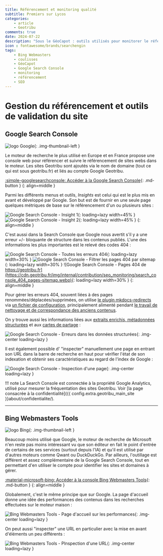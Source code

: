 ```yaml
---
title: Référencement et monitoring qualité
subtitle: Premiers sur Lycos
categories:
    - article
    - Geotribu
comments: true
date: 2024-07-22
description: "Sous le GéoCapot : outils utilisés pour monitorer le référencement et la qualité des sites de Geotribu."
icon : fontawesome/brands/searchengin
tags:
    - Bing Webmasters
    - coulisses
    - GéoCapot
    - Google Search Console
    - monitoring
    - référencement
    - SEO
---
```


# Gestion du référencement et outils de validation du site

## Google Search Console

![logo Google](https://cdn.geotribu.fr/img/logos-icones/entreprises_association/google/google.webp){: .img-thumbnail-left }

Le moteur de recherche le plus utilisé en Europe et en France propose une console web pour référencer et suivre le référencement de sites webs dans le moteur. Les sites Geotribu sont ajoutés via le nom de domaine (tout ce qui est sous geotribu.fr) et liés au compte Google Geotribu.

[:simple-googlesearchconsole: Accéder à la Google Search Console](https://search.google.com/search-console/){: .md-button }
{: align=middle }

Parmi les différents menus et outils, _Insights_ est celui qui est le plus mis en avant et développé par Google. Son but est de fournir en une seule page quelques métriques de base sur le référencement d'un ou plusieurs sites :

![Google Search Console - Insight 1](https://cdn.geotribu.fr/img/internal/contribution/seo_monitoring/search_console_insight_00.webp){: loading=lazy width=45% }
![Google Search Console - Insight 2](https://cdn.geotribu.fr/img/internal/contribution/seo_monitoring/search_console_insight_01.webp){: loading=lazy width=45% }
{: align=middle }

C'est aussi dans la Search Console que Google nous avertit s'il y a une erreur +/- bloquante de structure dans les contenus publiés. L'une des informations les plus importantes est le relevé des codes 404 :

![Google Search Console - Toutes les erreurs 404](https://cdn.geotribu.fr/img/internal/contribution/seo_monitoring/search_console_404.webp){: loading=lazy width=30% }
![Google Search Console - Filtrer les pages 404 par sitemap](https://cdn.geotribu.fr/img/internal/contribution/seo_monitoring/search_console_404_filtre.webp){: loading=lazy width=30% }
![Google Search Console - Pages 404 de https://geotribu.fr](https://cdn.geotribu.fr/img/internal/contribution/seo_monitoring/search_console_404_pages-sitemap.webp){: loading=lazy width=30% }
{: align=middle }

Pour gérer les erreurs 404, souvent liées à des pages renommées/déplacées/supprimées, on utilise [le plugin mkdocs-redirects](https://github.com/mkdocs/mkdocs-redirects) via [un fichier de configuration](https://github.com/geotribu/website/blob/master/config/plugins_redirections.yml), principalement alimenté pendant [le travail de nettoyage et de correspondance des anciens contenus](https://github.com/geotribu/website/issues/443).

On y trouve aussi les informations liées aux [extraits enrichis, métadonnées structurées](seo_extraits_enrichis.md) et aux [cartes de partage](social_cards.md) :

![Google Search Console - Erreurs dans les données structurées](https://cdn.geotribu.fr/img/internal/contribution/seo_monitoring/search_console_rich-snippets_erreurs.png){: .img-center loading=lazy }

Il est également possible d' "inspecter" manuellement une page en entrant son URL dans la barre de recherche en haut pour vérifier l'état de son indexation et obtenir ses caractéristiques au regard de l'index de Google :

![Google Search Console - Inspection d'une page](https://cdn.geotribu.fr/img/internal/contribution/seo_monitoring/search_console_inspection_page.png){: .img-center loading=lazy }

!!! note
    La Search Console est connectée à la propriété Google Analytics, utilisé pour mesurer la fréquentation des sites Geotribu. Voir [la page consacrée à la confidentialité]({{ config.extra.geotribu_main_site }}about/confidentialite/).

----

## Bing Webmasters Tools

![logo Bing](https://cdn.geotribu.fr/img/logos-icones/entreprises_association/bing.webp){: .img-thumbnail-left }

Beaucoup moins utilisé que Google, le moteur de recherche de Microsoft n'en reste pas moins intéressant vu que son éditeur en fait le point d'entrée de certains de ses services (surtout depuis l'IA) et qu'il est utilisé par d'autres moteurs comme Qwant ou DuckDuckGo.
Par ailleurs, l'outillage est différent et assez complémentaire de la Google Search Console, tout en permettant d'en utiliser le compte pour identifier les sites et domaines à gérer.

[:material-microsoft-bing: Accéder à la console Bing Webmasters Tools](https://www.bing.com/webmasters/searchperf?siteUrl=https://geotribu.fr/){: .md-button }
{: align=middle }

Globalement, c'est le même principe que sur Google. La page d'accueil donne une idée des performances des contenus dans les recherches effectuées sur le moteur maison :

![Bing Webmasters Tools - Page d'accueil sur les performances](https://cdn.geotribu.fr/img/internal/contribution/seo_monitoring/bing_webmasters_tools_perfs.webp){: .img-center loading=lazy }

On peut aussi "inspecter" une URL en particulier avec la mise en avant d'éléments un peu différents :

![Bing Webmasters Tools - PInspection d'une URL](https://cdn.geotribu.fr/img/internal/contribution/seo_monitoring/bing_webmasters_tools_page-erreur-titre-trop-long.webp){: .img-center loading=lazy }
